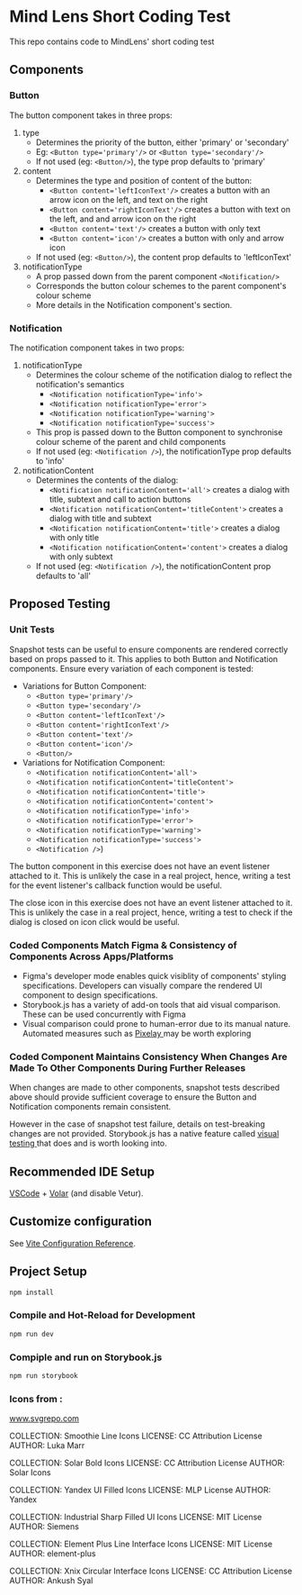 # Mind Lens Short Coding Test

This repo contains code to MindLens' short coding test

## Components

### Button

The button component takes in three props:

1. type
   - Determines the priority of the button, either 'primary' or 'secondary'
   - Eg: `<Button type='primary'/>` or `<Button type='secondary'/>`
   - If not used (eg: `<Button/>`), the type prop defaults to 'primary'
2. content
   - Determines the type and position of content of the button:
     - `<Button content='leftIconText'/>` creates a button with an arrow icon on the left, and text on the right
     - `<Button content='rightIconText'/>` creates a button with text on the left, and and arrow icon on the right
     - `<Button content='text'/>` creates a button with only text
     - `<Button content='icon'/>` creates a button with only and arrow icon
   - If not used (eg: `<Button/>`), the content prop defaults to 'leftIconText'
3. notificationType
   - A prop passed down from the parent component `<Notification/>`
   - Corresponds the button colour schemes to the parent component's colour scheme
   - More details in the Notification component's section.

### Notification

The notification component takes in two props:

1. notificationType
   - Determines the colour scheme of the notification dialog to reflect the notification's semantics
     - `<Notification notificationType='info'>`
     - `<Notification notificationType='error'>`
     - `<Notification notificationType='warning'>`
     - `<Notification notificationType='success'>`
   - This prop is passed down to the Button component to synchronise colour scheme of the parent and child components
   - If not used (eg: `<Notification />`), the notificationType prop defaults to 'info'
2. notificationContent
   - Determines the contents of the dialog:
     - `<Notification notificationContent='all'>` creates a dialog with title, subtext and call to action buttons
     - `<Notification notificationContent='titleContent'>` creates a dialog with title and subtext
     - `<Notification notificationContent='title'>` creates a dialog with only title
     - `<Notification notificationContent='content'>` creates a dialog with only subtext
   - If not used (eg: `<Notification />`), the notificationContent prop defaults to 'all'

## Proposed Testing

### Unit Tests

Snapshot tests can be useful to ensure components are rendered correctly based on props passed to it. This applies to both Button and Notification components.
Ensure every variation of each component is tested:

- Variations for Button Component:
  - `<Button type='primary'/>`
  - `<Button type='secondary'/>`
  - `<Button content='leftIconText'/>`
  - `<Button content='rightIconText'/>`
  - `<Button content='text'/>`
  - `<Button content='icon'/>`
  - `<Button/>`
- Variations for Notification Component:
  - `<Notification notificationContent='all'>`
  - `<Notification notificationContent='titleContent'>`
  - `<Notification notificationContent='title'>`
  - `<Notification notificationContent='content'>`
  - `<Notification notificationType='info'>`
  - `<Notification notificationType='error'>`
  - `<Notification notificationType='warning'>`
  - `<Notification notificationType='success'>`
  - `<Notification />`)

The button component in this exercise does not have an event listener attached to it. This is unlikely the case in a real project, hence, writing a test for the event listener's callback function would be useful.

The close icon in this exercise does not have an event listener attached to it. This is unlikely the case in a real project, hence, writing a test to check if the dialog is closed on icon click would be useful.

### Coded Components Match Figma & Consistency of Components Across Apps/Platforms

- Figma's developer mode enables quick visiblity of components' styling specifications. Developers can visually compare the rendered UI component to design specifications.
- Storybook.js has a variety of add-on tools that aid visual comparison. These can be used concurrently with Figma
- Visual comparison could prone to human-error due to its manual nature. Automated measures such as <a href='https://www.hypermatic.com/pixelay/'> Pixelay </a> may be worth exploring

### Coded Component Maintains Consistency When Changes Are Made To Other Components During Further Releases

When changes are made to other components, snapshot tests described above should provide sufficient coverage to ensure the Button and Notification components remain consistent.

However in the case of snapshot test failure, details on test-breaking changes are not provided. Storybook.js has a native feature called <a href='https://storybook.js.org/docs/writing-tests/visual-testing'> visual testing </a> that does and is worth looking into.

## Recommended IDE Setup

[VSCode](https://code.visualstudio.com/) + [Volar](https://marketplace.visualstudio.com/items?itemName=Vue.volar) (and disable Vetur).

## Customize configuration

See [Vite Configuration Reference](https://vitejs.dev/config/).

## Project Setup

```sh
npm install
```

### Compile and Hot-Reload for Development

```sh
npm run dev
```

### Compiple and run on Storybook.js

```sh
npm run storybook
```

### Icons from :

<a href='https://www.svgrepo.com'/>www.svgrepo.com</a>

COLLECTION: Smoothie Line Icons
LICENSE: CC Attribution License
AUTHOR: Luka Marr

COLLECTION: Solar Bold Icons
LICENSE: CC Attribution License
AUTHOR: Solar Icons

COLLECTION: Yandex UI Filled Icons
LICENSE: MLP License
AUTHOR: Yandex

COLLECTION: Industrial Sharp Filled UI Icons
LICENSE: MIT License
AUTHOR: Siemens

COLLECTION: Element Plus Line Interface Icons
LICENSE: MIT License
AUTHOR: element-plus

COLLECTION: Xnix Circular Interface Icons
LICENSE: CC Attribution License
AUTHOR: Ankush Syal
